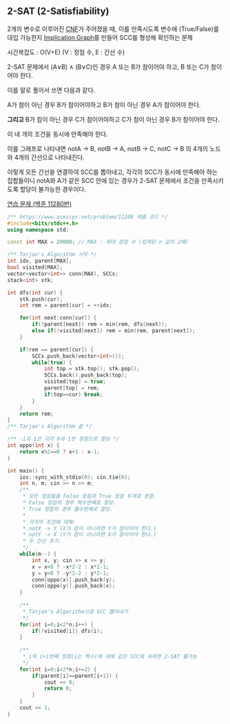 ## 2-SAT (2-Satisfiability)
2개의 변수로 이루어진 [CNF](https://ko.wikipedia.org/wiki/%EB%85%BC%EB%A6%AC%EA%B3%B1_%ED%91%9C%EC%A4%80%ED%98%95)가 주어졌을 때, 이를 만족시도록 변수에 (True/False)를 대입 가능한지 [Implication Graph](https://en.wikipedia.org/wiki/Implication_graph)를 만들어 SCC를 형성해 확인하는 문제

시간복잡도 : O(V+E) (V : 정점 수, E : 간선 수)

2-SAT 문제에서 (A∨B) ∧ (B∨C)인 경우 A 또는 B가 참이어야 하고, B 또는 C가 참이어야 한다.

이를 말로 풀어서 쓰면 다음과 같다.

A가 참이 아닌 경우 B가 참이어야하고 B가 참이 아닌 경우 A가 참이어야 한다.

**그리고** B가 참이 아닌 경우 C가 참이어야하고 C가 참이 아닌 경우 B가 참이어야 한다.

이 네 개의 조건을 동시에 만족해야 한다.

이를 그래프로 나타내면 notA -> B, notB -> A, notB -> C, notC -> B 의 4개의 노드와 4개의 간선으로 나타내진다.

이렇게 모든 간선을 연결하여 SCC를 뽑아내고, 각각의 SCC가 동시에 만족해야 하는 집합들이니 notA와 A가 같은 SCC 안에 있는 경우가 2-SAT 문제에서 조건을 만족시키도록 할당이 불가능한 경우이다.

[연습 문제 (백준 11280번)](https://www.acmicpc.net/problem/11280)

``` c++
/** https://www.acmicpc.net/problem/11280 제출 코드 */
#include<bits/stdc++.h>
using namespace std;

const int MAX = 20000; // MAX : 최대 정점 수 (입력된 n 값의 2배)

/** Tarjan's Algorithm 시작 */
int idx, parent[MAX];
bool visited[MAX];
vector<vector<int>> conn(MAX), SCCs;
stack<int> stk;

int dfs(int cur) {
    stk.push(cur);
    int rem = parent[cur] = ++idx;

    for(int next:conn[cur]) {
        if(!parent[next]) rem = min(rem, dfs(next));
        else if(!visited[next]) rem = min(rem, parent[next]);
    }

    if(rem == parent[cur]) {
        SCCs.push_back(vector<int>());
        while(true) {
            int top = stk.top(); stk.pop();
            SCCs.back().push_back(top);
            visited[top] = true;
            parent[top] = rem;
            if(top==cur) break;
        }
    }
    return rem;
}
/** Tarjan's Algorithm 끝 */

/** -1과 1은 각각 0과 1번 정점으로 할당 */
int oppo(int x) {
    return x%2==0 ? x+1 : x-1;
}

int main() {
    ios::sync_with_stdio(0); cin.tie(0);
    int n, m; cin >> n >> m;
    /** 
     * 모든 정점들을 False 정점과 True 정점 두개로 분할.
     * False 정점의 경우 짝수번째로 할당.
     * True 정점의 경우 홀수번째로 할당.
     * 
     * 각각의 조건에 대해:
     * notX -> Y (X가 참이 아니라면 Y가 참이어야 한다.)
     * notY -> X (Y가 참이 아니라면 X가 참이어야 한다.)
     * 두 간선 추가.
     */
    while(m--) {
        int x, y; cin >> x >> y;
        x = x<0 ? -x*2-2 : x*2-1;
        y = y<0 ? -y*2-2 : y*2-1;
        conn[oppo(x)].push_back(y);
        conn[oppo(y)].push_back(x);
    }
    
    /** 
     * Tarjan's Algorithm으로 SCC 뽑아내기
     */
    for(int i=0;i<2*n;i++) {
        if(!visited[i]) dfs(i);
    }
    
    /** 
     * i와 i+1번째 정점(i는 짝수)에 대해 같은 SCC에 속하면 2-SAT 불가능
     */
    for(int i=0;i<2*n;i+=2) {
        if(parent[i]==parent[i+1]) {
            cout << 0;
            return 0;
        }
    }
    cout << 1;
}
```
